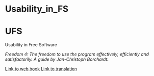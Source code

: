 # Usability_in_FS

# UFS

Usability in Free Software

*Freedom 4: The freedom to use the program effectively, efficiently and satisfactorily. A guide by Jan-Christoph Borchardt.*

[Link to web book](http://jancborchardt.net/usability-in-free-software)
[Link to translation](http://www.digitigrafo.it/doc/Usability_in_Free_Software/)